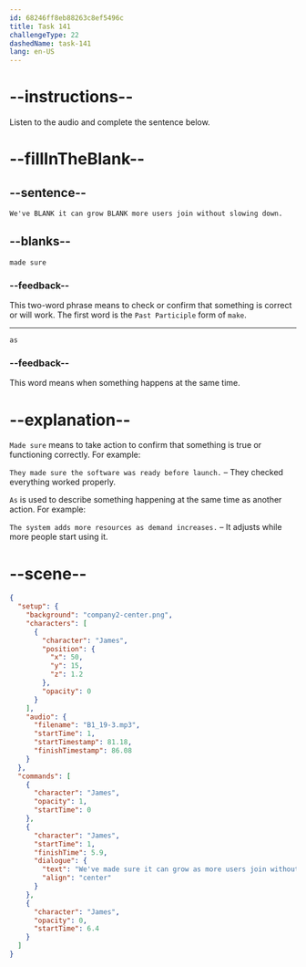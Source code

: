```yaml
---
id: 68246ff8eb88263c8ef5496c
title: Task 141
challengeType: 22
dashedName: task-141
lang: en-US
---
```


<!-- (Audio) James: We've made sure it can grow as more users join without slowing down. -->

# --instructions--

Listen to the audio and complete the sentence below.

# --fillInTheBlank--

## --sentence--

`We've BLANK it can grow BLANK more users join without slowing down.`

## --blanks--

`made sure`

### --feedback--

This two-word phrase means to check or confirm that something is correct or will work. The first word is the `Past Participle` form of `make`.

---

`as`

### --feedback--

This word means when something happens at the same time.

# --explanation--

`Made sure` means to take action to confirm that something is true or functioning correctly. For example:  

`They made sure the software was ready before launch.` – They checked everything worked properly.

`As` is used to describe something happening at the same time as another action. For example:  

`The system adds more resources as demand increases.` – It adjusts while more people start using it.

# --scene--

```json
{
  "setup": {
    "background": "company2-center.png",
    "characters": [
      {
        "character": "James",
        "position": {
          "x": 50,
          "y": 15,
          "z": 1.2
        },
        "opacity": 0
      }
    ],
    "audio": {
      "filename": "B1_19-3.mp3",
      "startTime": 1,
      "startTimestamp": 81.18,
      "finishTimestamp": 86.08
    }
  },
  "commands": [
    {
      "character": "James",
      "opacity": 1,
      "startTime": 0
    },
    {
      "character": "James",
      "startTime": 1,
      "finishTime": 5.9,
      "dialogue": {
        "text": "We've made sure it can grow as more users join without slowing down.",
        "align": "center"
      }
    },
    {
      "character": "James",
      "opacity": 0,
      "startTime": 6.4
    }
  ]
}
```
